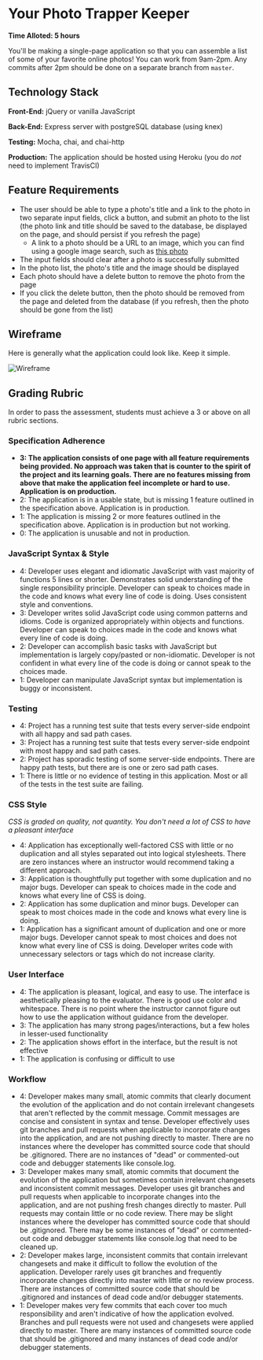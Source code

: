 # Your Photo Trapper Keeper

**Time Alloted: 5 hours**

You'll be making a single-page application so that you can assemble a list of some of your favorite online photos! You can work from 9am-2pm. Any commits after 2pm should be done on a separate branch from `master`.

## Technology Stack

**Front-End:** jQuery or vanilla JavaScript

**Back-End:** Express server with postgreSQL database (using knex)

**Testing:** Mocha, chai, and chai-http

**Production:** The application should be hosted using Heroku (you do _not_ need to implement TravisCI)

## Feature Requirements

* The user should be able to type a photo's title and a link to the photo in two separate input fields, click a button, and submit an photo to the list (the photo link and title should be saved to the database, be displayed on the page, and should persist if you refresh the page)
  * A link to a photo should be a URL to an image, which you can find using a google image search, such as [this photo](https://i.imgur.com/MA2D0.jpg)
* The input fields should clear after a photo is successfully submitted
* In the photo list, the photo's title and the image should be displayed
* Each photo should have a delete button to remove the photo from the page
* If you click the delete button, then the photo should be removed from the page and deleted from the database (if you refresh, then the photo should be gone from the list)

## Wireframe

Here is generally what the application could look like. Keep it simple.

![Wireframe](https://i.imgur.com/VIrFUrm.png)

## Grading Rubric

In order to pass the assessment, students must achieve a 3 or above on all rubric sections.

### Specification Adherence

* **3: The application consists of one page with all feature requirements being provided. No approach was taken that is counter to the spirit of the project and its learning goals. There are no features missing from above that make the application feel incomplete or hard to use. Application is on production.**
* 2: The application is in a usable state, but is missing 1 feature outlined in the specification above. Application is in production.
* 1: The application is missing 2 or more features outlined in the specification above. Application is in production but not working.
* 0: The application is unusable and not in production.

### JavaScript Syntax & Style

* 4: Developer uses elegant and idiomatic JavaScript with vast majority of functions 5 lines or shorter. Demonstrates solid understanding of the single responsibility principle. Developer can speak to choices made in the code and knows what every line of code is doing. Uses consistent style and conventions.
* 3: Developer writes solid JavaScript code using common patterns and idioms. Code is organized appropriately within objects and functions. Developer can speak to choices made in the code and knows what every line of code is doing.
* 2: Developer can accomplish basic tasks with JavaScript but implementation is largely copy/pasted or non-idiomatic. Developer is not confident in what every line of the code is doing or cannot speak to the choices made.
* 1: Developer can manipulate JavaScript syntax but implementation is buggy or inconsistent.

### Testing

* 4: Project has a running test suite that tests every server-side endpoint with all happy and sad path cases.
* 3: Project has a running test suite that tests every server-side endpoint with most happy and sad path cases.
* 2: Project has sporadic testing of some server-side endpoints. There are happy path tests, but there are is one or zero sad path cases.
* 1: There is little or no evidence of testing in this application. Most or all of the tests in the test suite are failing.

### CSS Style

*CSS is graded on quality, not quantity. You don't need a lot of CSS to have a pleasant interface*

* 4: Application has exceptionally well-factored CSS with little or no duplication and all styles separated out into logical stylesheets. There are zero instances where an instructor would recommend taking a different approach.
* 3: Application is thoughtfully put together with some duplication and no major bugs. Developer can speak to choices made in the code and knows what every line of CSS is doing.
* 2: Application has some duplication and minor bugs. Developer can speak to most choices made in the code and knows what every line is doing.
* 1: Application has a significant amount of duplication and one or more major bugs. Developer cannot speak to most choices and does not know what every line of CSS is doing. Developer writes code with unnecessary selectors or tags which do not increase clarity.

### User Interface

* 4: The application is pleasant, logical, and easy to use. The interface is aesthetically pleasing to the evaluator. There is good use color and whitespace. There is no point where the instructor cannot figure out how to use the application without guidance from the developer.
* 3: The application has many strong pages/interactions, but a few holes in lesser-used functionality
* 2: The application shows effort in the interface, but the result is not effective
* 1: The application is confusing or difficult to use

### Workflow

* 4: Developer makes many small, atomic commits that clearly document the evolution of the application and do not contain irrelevant changesets that aren't reflected by the commit message. Commit messages are concise and consistent in syntax and tense. Developer effectively uses git branches and pull requests when applicable to incorporate changes into the application, and are not pushing directly to master. There are no instances where the developer has committed source code that should be .gitignored. There are no instances of "dead" or commented-out code and debugger statements like console.log.
* 3: Developer makes many small, atomic commits that document the evolution of the application but sometimes contain irrelevant changesets and inconsistent commit messages. Developer uses git branches and pull requests when applicable to incorporate changes into the application, and are not pushing fresh changes directly to master. Pull requests may contain little or no code review. There may be slight instances where the developer has committed source code that should be .gitignored. There may be some instances of "dead" or commented-out code and debugger statements like console.log that need to be cleaned up.
* 2: Developer makes large, inconsistent commits that contain irrelevant changesets and make it difficult to follow the evolution of the application. Developer rarely uses git branches and frequently incorporate changes directly into master with little or no review process. There are instances of committed source code that should be .gitignored and instances of dead code and/or debugger statements.
* 1: Developer makes very few commits that each cover too much responsibility and aren't indicative of how the application evolved. Branches and pull requests were not used and changesets were applied directly to master. There are many instances of committed source code that should be .gitignored and many instances of dead code and/or debugger statements.
